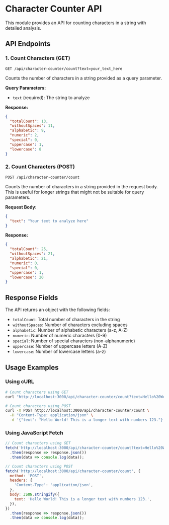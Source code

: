 # Character Counter API

This module provides an API for counting characters in a string with detailed analysis.

## API Endpoints

### 1. Count Characters (GET)

```
GET /api/character-counter/count?text=your_text_here
```

Counts the number of characters in a string provided as a query parameter.

**Query Parameters:**
- `text` (required): The string to analyze

**Response:**
```json
{
  "totalCount": 13,
  "withoutSpaces": 11,
  "alphabetic": 9,
  "numeric": 2,
  "special": 0,
  "uppercase": 1,
  "lowercase": 8
}
```

### 2. Count Characters (POST)

```
POST /api/character-counter/count
```

Counts the number of characters in a string provided in the request body. This is useful for longer strings that might not be suitable for query parameters.

**Request Body:**
```json
{
  "text": "Your text to analyze here"
}
```

**Response:**
```json
{
  "totalCount": 25,
  "withoutSpaces": 21,
  "alphabetic": 21,
  "numeric": 0,
  "special": 0,
  "uppercase": 1,
  "lowercase": 20
}
```

## Response Fields

The API returns an object with the following fields:

- `totalCount`: Total number of characters in the string
- `withoutSpaces`: Number of characters excluding spaces
- `alphabetic`: Number of alphabetic characters (a-z, A-Z)
- `numeric`: Number of numeric characters (0-9)
- `special`: Number of special characters (non-alphanumeric)
- `uppercase`: Number of uppercase letters (A-Z)
- `lowercase`: Number of lowercase letters (a-z)

## Usage Examples

### Using cURL

```bash
# Count characters using GET
curl "http://localhost:3000/api/character-counter/count?text=Hello%20World%2123"

# Count characters using POST
curl -X POST http://localhost:3000/api/character-counter/count \
  -H "Content-Type: application/json" \
  -d '{"text": "Hello World! This is a longer text with numbers 123."}'
```

### Using JavaScript Fetch

```javascript
// Count characters using GET
fetch('http://localhost:3000/api/character-counter/count?text=Hello%20World')
  .then(response => response.json())
  .then(data => console.log(data));

// Count characters using POST
fetch('http://localhost:3000/api/character-counter/count', {
  method: 'POST',
  headers: {
    'Content-Type': 'application/json',
  },
  body: JSON.stringify({
    text: 'Hello World! This is a longer text with numbers 123.',
  }),
})
  .then(response => response.json())
  .then(data => console.log(data));
```